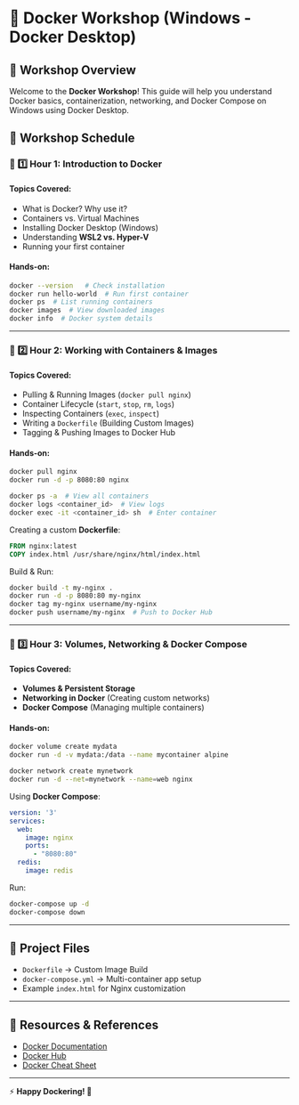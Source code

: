 # 🚀 Docker Workshop (Windows - Docker Desktop)

## 📌 Workshop Overview
Welcome to the **Docker Workshop**! This guide will help you understand Docker basics, containerization, networking, and Docker Compose on Windows using Docker Desktop.

## 📅 **Workshop Schedule**

### 🔹 **1️⃣ Hour 1: Introduction to Docker**
#### Topics Covered:
- What is Docker? Why use it?
- Containers vs. Virtual Machines
- Installing Docker Desktop (Windows)
- Understanding **WSL2 vs. Hyper-V**
- Running your first container

#### Hands-on:
```sh
docker --version   # Check installation
docker run hello-world  # Run first container
docker ps  # List running containers
docker images  # View downloaded images
docker info  # Docker system details
```

---

### 🔹 **2️⃣ Hour 2: Working with Containers & Images**
#### Topics Covered:
- Pulling & Running Images (`docker pull nginx`)
- Container Lifecycle (`start`, `stop`, `rm`, `logs`)
- Inspecting Containers (`exec`, `inspect`)
- Writing a `Dockerfile` (Building Custom Images)
- Tagging & Pushing Images to Docker Hub

#### Hands-on:
```sh
docker pull nginx
docker run -d -p 8080:80 nginx

docker ps -a  # View all containers
docker logs <container_id>  # View logs
docker exec -it <container_id> sh  # Enter container
```
Creating a custom **Dockerfile**:
```dockerfile
FROM nginx:latest
COPY index.html /usr/share/nginx/html/index.html
```
Build & Run:
```sh
docker build -t my-nginx .
docker run -d -p 8080:80 my-nginx
docker tag my-nginx username/my-nginx
docker push username/my-nginx  # Push to Docker Hub
```

---

### 🔹 **3️⃣ Hour 3: Volumes, Networking & Docker Compose**
#### Topics Covered:
- **Volumes & Persistent Storage**
- **Networking in Docker** (Creating custom networks)
- **Docker Compose** (Managing multiple containers)

#### Hands-on:
```sh
docker volume create mydata
docker run -d -v mydata:/data --name mycontainer alpine

docker network create mynetwork
docker run -d --net=mynetwork --name=web nginx
```

Using **Docker Compose**:
```yaml
version: '3'
services:
  web:
    image: nginx
    ports:
      - "8080:80"
  redis:
    image: redis
```
Run:
```sh
docker-compose up -d
docker-compose down
```

---

## 📂 **Project Files**
- `Dockerfile` → Custom Image Build
- `docker-compose.yml` → Multi-container app setup
- Example `index.html` for Nginx customization

---

## 📖 **Resources & References**
- [Docker Documentation](https://docs.docker.com/)
- [Docker Hub](https://hub.docker.com/)
- [Docker Cheat Sheet](https://dockerlabs.collabnix.com/docker/cheatsheet/)

---

⚡ **Happy Dockering! 🚀**
